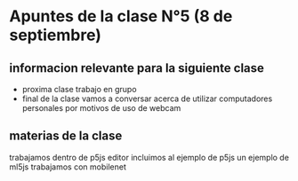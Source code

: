 # Apuntes de la clase N°5 (8 de septiembre)

## informacion relevante para la siguiente clase
- proxima clase trabajo en grupo
- final de la clase vamos a conversar acerca de utilizar computadores personales por motivos de uso de webcam
## materias de la clase
trabajamos dentro de p5js editor
incluimos al ejemplo de p5js un ejemplo de ml5js
trabajamos con mobilenet
